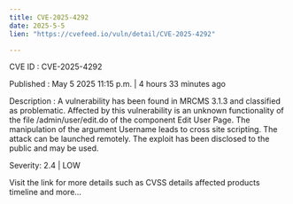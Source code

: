 ```yaml
---
title: CVE-2025-4292
date: 2025-5-5
lien: "https://cvefeed.io/vuln/detail/CVE-2025-4292"

---
```


CVE ID : CVE-2025-4292

Published :  May 5
2025
11:15 p.m. | 4 hours
33 minutes ago

Description : A vulnerability has been found in MRCMS 3.1.3 and classified as problematic. Affected by this vulnerability is an unknown functionality of the file /admin/user/edit.do of the component Edit User Page. The manipulation of the argument Username leads to cross site scripting. The attack can be launched remotely. The exploit has been disclosed to the public and may be used.

Severity: 2.4 | LOW

Visit the link for more details
such as CVSS details
affected products
timeline
and more...
